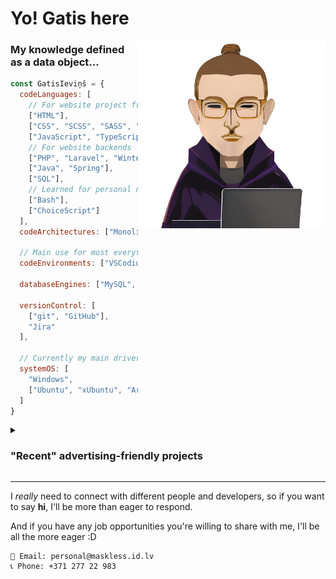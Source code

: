 # Yo! Gatis here

<img align='right' src="/img/icon.png" width="300" height="300" />

### My knowledge defined as a data object...
```javascript
const GatisIeviņš = {
  codeLanguages: [
    // For website project front-ends
    ["HTML"],
    ["CSS", "SCSS", "SASS", "Bootstrap", "W3.CSS", "Pure"],
    ["JavaScript", "TypeScript", "Twig"],
    // For website backends
    ["PHP", "Laravel", "Winter CMS", "CouchCMS"],
    ["Java", "Spring"],
    ["SQL"],
    // Learned for personal needs
    ["Bash"],
    ["ChoiceScript"]
  ],
  codeArchitectures: ["Monolithic", "MVC", "RESTful"],

  // Main use for most everything I do is VSCodium
  codeEnvironments: ["VSCodium", "Atom", "Code::Blocks", "Apache NetBeans"],

  databaseEngines: ["MySQL", "Microsoft SQL", "MariaDB"],

  versionControl: [
    ["git", "GitHub"],
    "Jira"
  ],

  // Currently my main driver is Arch
  systemOS: [
    "Windows",
    ["Ubuntu", "xUbuntu", "ArchLinux"]
  ]
}
```

<details><summary><h3>"Recent" advertising-friendly projects</h3></summary>

#### [Job Scraper](https://github.com/students-gi/job-scraper)
> A quick n dirty opinionated PHP web scraper with a web interface for IT jobs whose vacancies are mosted on (mainly) Latvian work boards that I made in my free time

---

#### [Rock, Paper, Scissors, Lizard, Spock](https://github.com/students-gi/Rock-Paper-Scissors-Lizard-Spock)
> An assignment that I made to gain access to a bootcamp teaching Ruby on Rails about an extended version of "Rock Paper Scissors". The judge is out on determining on whether I got a spot or not

---

#### [Flight Planner](https://github.com/students-gi/flight-planner)
> A semi-final assignment from Codelex whose end goal is a Java Springboot application which can store flights between different airports and allows to search for them. All interactions happening through API calls

---

#### [MOOSE](https://github.com/students-gi/MOOSE)
> An interactive app design for a hunting group done as a university assignment in 2022. Made in Laravel.

</details>

---
I *really* need to connect with different people and developers, so if you want to say **hi**, I'll be more than eager to respond.

And if you have any job opportunities you're willing to share with me, I'll be all the more eager :D
```
📧 Email: personal@maskless.id.lv
📞 Phone: +371 277 22 983
```